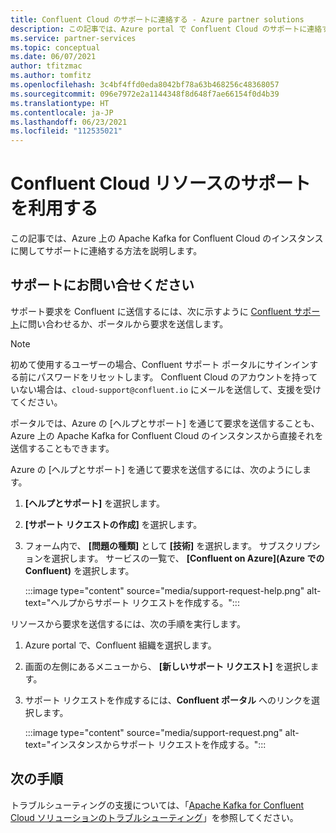 ```yaml
---
title: Confluent Cloud のサポートに連絡する - Azure partner solutions
description: この記事では、Azure portal で Confluent Cloud のサポートに連絡する方法について説明します。
ms.service: partner-services
ms.topic: conceptual
ms.date: 06/07/2021
author: tfitzmac
ms.author: tomfitz
ms.openlocfilehash: 3c4bf4ffd0eda8042bf78a63b468256c48368057
ms.sourcegitcommit: 096e7972e2a1144348f8d648f7ae66154f0d4b39
ms.translationtype: HT
ms.contentlocale: ja-JP
ms.lasthandoff: 06/23/2021
ms.locfileid: "112535021"
---
```

# <a name="get-support-for-confluent-cloud-resource"></a>Confluent Cloud リソースのサポートを利用する

この記事では、Azure 上の Apache Kafka for Confluent Cloud のインスタンスに関してサポートに連絡する方法を説明します。

## <a name="contact-support"></a>サポートにお問い合せください

サポート要求を Confluent に送信するには、次に示すように [Confluent サポート](https://support.confluent.io)に問い合わせるか、ポータルから要求を送信します。

> [!NOTE]
> 初めて使用するユーザーの場合、Confluent サポート ポータルにサインインする前にパスワードをリセットします。 Confluent Cloud のアカウントを持っていない場合は、`cloud-support@confluent.io` にメールを送信して、支援を受けてください。

ポータルでは、Azure の [ヘルプとサポート] を通じて要求を送信することも、Azure 上の Apache Kafka for Confluent Cloud のインスタンスから直接それを送信することもできます。

Azure の [ヘルプとサポート] を通じて要求を送信するには、次のようにします。

1. **[ヘルプとサポート]** を選択します。
1. **[サポート リクエストの作成]** を選択します。
1. フォーム内で、 **[問題の種類]** として **[技術]** を選択します。 サブスクリプションを選択します。 サービスの一覧で、 **[Confluent on Azure]\(Azure での Confluent\)** を選択します。

    :::image type="content" source="media/support-request-help.png" alt-text="ヘルプからサポート リクエストを作成する。":::

リソースから要求を送信するには、次の手順を実行します。

1. Azure portal で、Confluent 組織を選択します。
1. 画面の左側にあるメニューから、 **[新しいサポート リクエスト]** を選択します。
1. サポート リクエストを作成するには、**Confluent ポータル** へのリンクを選択します。

    :::image type="content" source="media/support-request.png" alt-text="インスタンスからサポート リクエストを作成する。":::

## <a name="next-steps"></a>次の手順

トラブルシューティングの支援については、「[Apache Kafka for Confluent Cloud ソリューションのトラブルシューティング](troubleshoot.md)」を参照してください。

